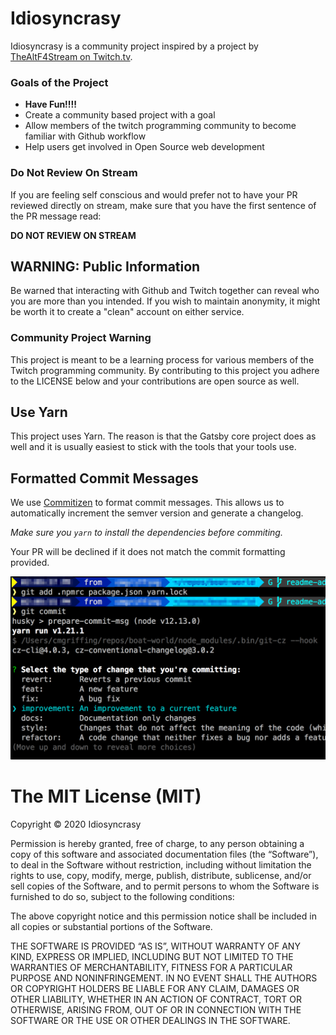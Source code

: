 # Idiosyncrasy

Idiosyncrasy is a community project inspired by a project by [TheAltF4Stream on Twitch.tv](https://www.twitch.tv/thealtf4stream).

### Goals of the Project

- **Have Fun!!!!**
- Create a community based project with a goal
- Allow members of the twitch programming community to become familiar with Github workflow
- Help users get involved in Open Source web development

### Do Not Review On Stream

If you are feeling self conscious and would prefer not to have your PR reviewed directly on stream, make sure that you have the first sentence of the PR message read:

**DO NOT REVIEW ON STREAM**

## WARNING: Public Information

Be warned that interacting with Github and Twitch together can reveal who you are more than you intended. If you wish to maintain anonymity, it might be worth it to create a "clean" account on either service.

### Community Project Warning

This project is meant to be a learning process for various members of the Twitch programming community. By contributing to this project you adhere to the LICENSE below and your contributions are open source as well.

## Use Yarn

This project uses Yarn. The reason is that the Gatsby core project does as well and it is usually easiest to stick with the tools that your tools use.

## Formatted Commit Messages

We use [Commitizen](http://commitizen.github.io/cz-cli/) to format commit messages. This allows us to automatically increment the semver version and generate a changelog.

_Make sure you `yarn` to install the dependencies before commiting._

Your PR will be declined if it does not match the commit formatting provided.

![](./readme-assets/commitizen.png)

# The MIT License (MIT)

Copyright © 2020 Idiosyncrasy

Permission is hereby granted, free of charge, to any person
obtaining a copy of this software and associated documentation
files (the “Software”), to deal in the Software without
restriction, including without limitation the rights to use,
copy, modify, merge, publish, distribute, sublicense, and/or sell
copies of the Software, and to permit persons to whom the
Software is furnished to do so, subject to the following
conditions:

The above copyright notice and this permission notice shall be
included in all copies or substantial portions of the Software.

THE SOFTWARE IS PROVIDED “AS IS”, WITHOUT WARRANTY OF ANY KIND,
EXPRESS OR IMPLIED, INCLUDING BUT NOT LIMITED TO THE WARRANTIES
OF MERCHANTABILITY, FITNESS FOR A PARTICULAR PURPOSE AND
NONINFRINGEMENT. IN NO EVENT SHALL THE AUTHORS OR COPYRIGHT
HOLDERS BE LIABLE FOR ANY CLAIM, DAMAGES OR OTHER LIABILITY,
WHETHER IN AN ACTION OF CONTRACT, TORT OR OTHERWISE, ARISING
FROM, OUT OF OR IN CONNECTION WITH THE SOFTWARE OR THE USE OR
OTHER DEALINGS IN THE SOFTWARE.
